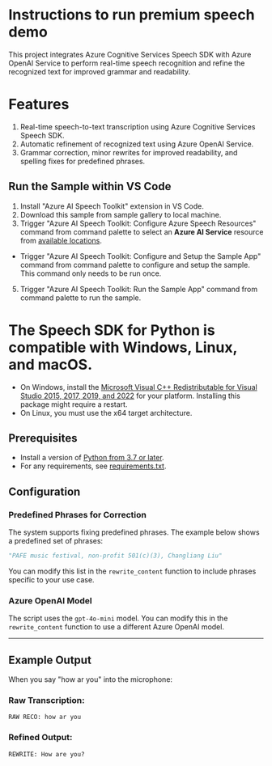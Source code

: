 # Instructions to run premium speech demo
This project integrates Azure Cognitive Services Speech SDK with Azure OpenAI Service to perform real-time speech recognition and refine the recognized text for improved grammar and readability.

# Features
1. Real-time speech-to-text transcription using Azure Cognitive Services Speech SDK.
2. Automatic refinement of recognized text using Azure OpenAI Service.
3. Grammar correction, minor rewrites for improved readability, and spelling fixes for predefined phrases.

## Run the Sample within VS Code
1. Install "Azure AI Speech Toolkit" extension in VS Code.
2. Download this sample from sample gallery to local machine.
3. Trigger "Azure AI Speech Toolkit: Configure Azure Speech Resources" command from command palette to select an **Azure AI Service** resource from [available locations](https://learn.microsoft.com/en-us/azure/ai-services/speech-service/text-to-speech-avatar/what-is-text-to-speech-avatar#available-locations).
- Trigger "Azure AI Speech Toolkit: Configure and Setup the Sample App" command from command palette to configure and setup the sample. This command only needs to be run once.
5. Trigger "Azure AI Speech Toolkit: Run the Sample App" command from command palette to run the sample.

# The Speech SDK for Python is compatible with Windows, Linux, and macOS.
- On Windows, install the [Microsoft Visual C++ Redistributable for Visual Studio 2015, 2017, 2019, and 2022](https://learn.microsoft.com/en-us/cpp/windows/latest-supported-vc-redist?view=msvc-170&preserve-view=true) for your platform. Installing this package might require a restart.
- On Linux, you must use the x64 target architecture.

## Prerequisites
- Install a version of [Python from 3.7 or later](https://www.python.org/downloads/). 
- For any requirements, see [requirements.txt](requirements.txt).

## Configuration

### Predefined Phrases for Correction
The system supports fixing predefined phrases. The example below shows a predefined set of phrases:

```python
"PAFE music festival, non-profit 501(c)(3), Changliang Liu"
```
You can modify this list in the `rewrite_content` function to include phrases specific to your use case.

### Azure OpenAI Model
The script uses the `gpt-4o-mini` model. You can modify this in the `rewrite_content` function to use a different Azure OpenAI model.

---

## Example Output

When you say "how ar you" into the microphone:

### Raw Transcription:
```
RAW RECO: how ar you
```

### Refined Output:
```
REWRITE: How are you?
```